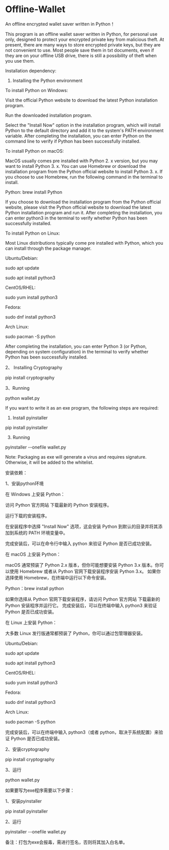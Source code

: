 # Offline-Wallet
An offline encrypted wallet saver written in Python！

This program is an offline wallet saver written in Python, for personal use only, designed to protect your encrypted private key from malicious theft. At present, there are many ways to store encrypted private keys, but they are not convenient to use. Most people save them in txt documents, even if they are on your offline USB drive, there is still a possibility of theft when you use them.

Installation dependency:

1. Installing the Python environment
   
  To install Python on Windows:
  
Visit the official Python website to download the latest Python installation program.

Run the downloaded installation program.

Select the "Install Now" option in the installation program, which will install Python to the default directory and add it to the system's PATH environment variable.
After completing the installation, you can enter Python on the command line to verify if Python has been successfully installed.

  To install Python on macOS:
  
MacOS usually comes pre installed with Python 2. x version, but you may want to install Python 3. x. You can use Homebrew or download the installation program from the Python official website to install Python 3. x.
If you choose to use Homebrew, run the following command in the terminal to install.

Python: brew install Python

If you choose to download the installation program from the Python official website, please visit the Python official website to download the latest Python installation program and run it.
After completing the installation, you can enter python3 in the terminal to verify whether Python has been successfully installed.

  To install Python on Linux:
  
Most Linux distributions typically come pre installed with Python, which you can install through the package manager.

Ubuntu/Debian:

  sudo apt update

  sudo apt install python3

CentOS/RHEL:

  sudo yum install python3

Fedora:

  sudo dnf install python3

Arch Linux:

  sudo pacman -S python

After completing the installation, you can enter Python 3 (or Python, depending on system configuration) in the terminal to verify whether Python has been successfully installed.

2、 Installing Cryptography

  pip install cryptography

3、Running

  python wallet.py

If you want to write it as an exe program, the following steps are required:

1. Install pyinstaller
   
  pip install pyinstaller
  
3. Running
 
  pyinstaller --onefile wallet.py

Note: Packaging as exe will generate a virus and requires signature. Otherwise, it will be added to the whitelist.



安装依赖：

1、安装python环境

在 Windows 上安装 Python：

访问 Python 官方网站 下载最新的 Python 安装程序。

运行下载的安装程序。

在安装程序中选择 "Install Now" 选项，这会安装 Python 到默认的目录并将其添加到系统的 PATH 环境变量中。

完成安装后，可以在命令行中输入 python 来验证 Python 是否已成功安装。

在 macOS 上安装 Python： 
  
macOS 通常预装了 Python 2.x 版本，但你可能想要安装 Python 3.x 版本。你可以使用 Homebrew 或者从 Python 官网下载安装程序安装 Python 3.x。
如果你选择使用 Homebrew，在终端中运行以下命令安装。

Python：brew install python

如果你选择从 Python 官网下载安装程序，请访问 Python 官方网站 下载最新的 Python 安装程序并运行它。
完成安装后，可以在终端中输入 python3 来验证 Python 是否已成功安装。

在 Linux 上安装 Python：

大多数 Linux 发行版通常都预装了 Python，你可以通过包管理器安装。

Ubuntu/Debian:

sudo apt update

sudo apt install python3

CentOS/RHEL:

sudo yum install python3

Fedora:

sudo dnf install python3

Arch Linux:

sudo pacman -S python

完成安装后，可以在终端中输入 python3（或者 python，取决于系统配置）来验证 Python 是否已成功安装。

2、安装cryptography

pip install cryptography

3、运行

python wallet.py


如果要写为exe程序需要以下步骤：

1、安装pyinstaller

pip install pyinstaller

2、运行

pyinstaller --onefile wallet.py

备注：打包为exe会报毒，需进行签名，否则将其加入白名单。
